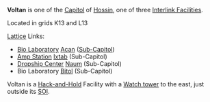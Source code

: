 **Voltan** is one of the [Capitol](../locations/Capitol.md) of
[Hossin](../locations/Hossin.md), one of three
[Interlink Facilities](../locations/Interlink.md).

Located in grids K13 and L13

[Lattice](../terminology/Lattice.md) Links:

- [Bio Laboratory](../locations/Bio_Laboratory.md) [Acan](Acan.md)
  ([Sub-Capitol](../locations/Sub-Capitol.md))
- [Amp Station](../locations/Amp_Station.md) [Ixtab](Ixtab.md) (Sub-Capitol)
- [Dropship Center](../locations/Dropship_Center.md) [Naum](Naum.md)
  (Sub-Capitol)
- Bio Laboratory [Bitol](Bitol.md) (Sub-Capitol)

Voltan is a [Hack-and-Hold](../terminology/Hack-and-Hold.md) Facility with a
[Watch tower](../locations/Watch_tower.md) to the east, just outside its
[SOI](../locations/Sphere_of_Influence.md).

